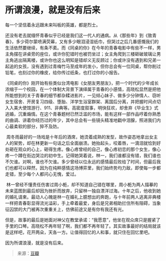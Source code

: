 # 所谓浪漫，就是没有后来

每一个坚信着永远跟未来叫板的英雄，都是烈士。

还没有老去就缅怀青春似乎已经是我们这一代人的通病。从《那些年》到《致青春》，多少荷尔蒙喷满荧幕，又有多少眼泪浸湿纸巾，但哭过之后几番感慨我们的生活依然要继续，有条不紊。而《同桌的你》在今年的青春电影中有些不一样，男主角摆在讲桌旁的座位，或许你犯错时也被罚坐过；女主角爬到三楼砸破玻璃让男主角逃出隔离楼，或许你也这么明知是错却义无反顾过；你或许没有遇到和兄弟一起追的女孩，没有遇到过青梅竹马至成年的发小，但你总会有一位同桌，帮你削过铅笔，也刻过你的橡皮，给你传过纸条，也打过你的小报告。

《同桌的你》刚开始有些类似台湾电影《女朋友男朋友》，把一个时代的少年成长浓缩于一个校园，在一个体制大背景下演绎属于青春的小感情，高晓松显然是把他所能想到的关于青春的细节都杂糅进影片，一见倾心妹子、做多少分钟情人、窃听女生宿舍、开房复习四级、堕胎、洋学生浴室群架、离国后分离，并把握时间点切入入美大使馆游行、911、非典等。高密度叙事，明快狂欢，却舍弃《毕业生》式逃婚，沉重煽情。在这个青春题材已然泛滥的市场，能有这样一部作品哼着你熟悉的曲调、讲着你经历过的年少，其中总会有一些镜头精准地戳中泪腺，照进我们内心最柔软的部分，猝不及防。

 周冬雨最好的一场戏是十年后的酒席，她烫着成熟的发型，故作姿态地拿出女主人的架势，却在林更新一句话之后全面崩溃。她抬起头，咬着唇，一滴泪就恰到好处砸在观众的心上，砸得生疼。像心疼曾经的自己，像心疼初恋的那个女生，像心疼一个蹲在街边哭泣的初中生。记得她哭着说，林一，我们谁都没有错，我们谁也不欠谁。对啊，谁也不欠谁。多少曾经以位永远的感情最后败给了时间，但最后我们也都可以释然，因为在纯粹感情这场博弈里，我们始终势均力敌，即使每一步都走错，至少每个人都问心无愧，爱过。

 林一曾经不懂责任伤害过周小栀，却不知道自己错在哪里，周小栀为两人描摹的未来蓝图到最后却因为挫折而放弃，只留林一独自漂洋过海。十年之后，他收到她的婚礼请柬。最动人心魄是林一在婚礼上臆想出的奔跑，与十年前两人逃离非典楼一样把青春彰显得流光溢彩，手上牵着最爱，身后是兄弟相助拦住所有阻碍，当象征囚禁的大门被再次重重关上，仿佛前途又是有你有我还有光。

但是，故事的最后是她面对神父在教堂承诺：“我愿意”，他坐在观众席只是握紧了手里的口琴。高晓松不再年轻了啊，我们都不再年轻了。其实故事最好的结局就该是这样吧，花开两朵，天各一方。让值得回忆的人和事，就只住在回忆里吧。

因为所谓浪漫，就是没有后来。

> 来源：[豆瓣](https://movie.douban.com/review/6646870/)



